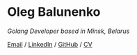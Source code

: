 # Oleg Balunenko

_Golang Developer based in Minsk, Belarus_ <br>

[Email](mailto:oleg.balunenko@gmail.com)  / [LinkedIn](https://www.linkedin.com/in/olegbalunenko/) / [GitHub](https://github.com/obalunenko/) / [CV](https://standardresume.co/r/obalunenko)

